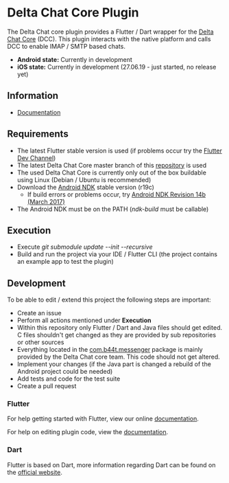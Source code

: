 # Delta Chat Core Plugin

The Delta Chat core plugin provides a Flutter / Dart wrapper for the [Delta Chat Core](https://github.com/deltachat/deltachat-core) (DCC). This plugin interacts with the native platform and calls DCC to enable IMAP / SMTP based chats.

- **Android state:** Currently in development
- **iOS state:** Currently in development (27.06.19 - just started, no release yet)

## Information
- [Documentation](https://github.com/open-xchange/flutter-deltachat-core/wiki)

## Requirements
- The latest Flutter stable version is used (if problems occur try the [Flutter Dev Channel](https://github.com/flutter/flutter/wiki/Flutter-build-release-channels))
- The latest Delta Chat Core master branch of this [repository](https://github.com/open-xchange/deltachat-core) is used
- The used Delta Chat Core is currently only out of the box buildable using Linux (Debian / Ubuntu is recommended)
- Download the [Android NDK](https://developer.android.com/ndk/downloads/) stable version (r19c)
  - If build errors or problems occur, try [Android NDK Revision 14b (March 2017)](https://developer.android.com/ndk/downloads/older_releases)
- The Android NDK must be on the PATH (*ndk-build* must be callable)

## Execution
- Execute *git submodule update --init --recursive*
- Build and run the project via your IDE / Flutter CLI (the project contains an example app to test the plugin)

## Development
To be able to edit / extend this project the following steps are important:

- Create an issue
- Perform all actions mentioned under **Execution**
- Within this repository only Flutter / Dart and Java files should get edited. C files shouldn't get changed as they are provided by sub repositories or other sources
- Everything located in the [com.b44t.messenger](https://github.com/open-xchange/flutter-deltachat-core/tree/master/android/src/main/java/com/b44t/messenger) package is mainly provided by the Delta Chat core team. This code should not get altered.
- Implement your changes (if the Java part is changed a rebuild of the Android project could be needed)
- Add tests and code for the test suite
- Create a pull request

### Flutter 

For help getting started with Flutter, view our online
[documentation](https://flutter.io/).

For help on editing plugin code, view the [documentation](https://flutter.io/developing-packages/#edit-plugin-package).

### Dart

Flutter is based on Dart, more information regarding Dart can be found on the [official website](https://www.dartlang.org/).

